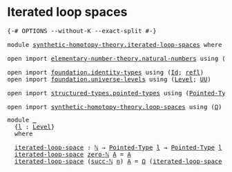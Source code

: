 # Iterated loop spaces

<pre class="Agda"><a id="33" class="Symbol">{-#</a> <a id="37" class="Keyword">OPTIONS</a> <a id="45" class="Pragma">--without-K</a> <a id="57" class="Pragma">--exact-split</a> <a id="71" class="Symbol">#-}</a>

<a id="76" class="Keyword">module</a> <a id="83" href="synthetic-homotopy-theory.iterated-loop-spaces.html" class="Module">synthetic-homotopy-theory.iterated-loop-spaces</a> <a id="130" class="Keyword">where</a>

<a id="137" class="Keyword">open</a> <a id="142" class="Keyword">import</a> <a id="149" href="elementary-number-theory.natural-numbers.html" class="Module">elementary-number-theory.natural-numbers</a> <a id="190" class="Keyword">using</a> <a id="196" class="Symbol">(</a><a id="197" href="elementary-number-theory.natural-numbers.html#1548" class="Datatype">ℕ</a><a id="198" class="Symbol">;</a> <a id="200" href="elementary-number-theory.natural-numbers.html#1569" class="InductiveConstructor">zero-ℕ</a><a id="206" class="Symbol">;</a> <a id="208" href="elementary-number-theory.natural-numbers.html#1582" class="InductiveConstructor">succ-ℕ</a><a id="214" class="Symbol">)</a>

<a id="217" class="Keyword">open</a> <a id="222" class="Keyword">import</a> <a id="229" href="foundation.identity-types.html" class="Module">foundation.identity-types</a> <a id="255" class="Keyword">using</a> <a id="261" class="Symbol">(</a><a id="262" href="foundation-core.identity-types.html#1767" class="Datatype">Id</a><a id="264" class="Symbol">;</a> <a id="266" href="foundation-core.identity-types.html#1820" class="InductiveConstructor">refl</a><a id="270" class="Symbol">)</a>
<a id="272" class="Keyword">open</a> <a id="277" class="Keyword">import</a> <a id="284" href="foundation.universe-levels.html" class="Module">foundation.universe-levels</a> <a id="311" class="Keyword">using</a> <a id="317" class="Symbol">(</a><a id="318" href="Agda.Primitive.html#597" class="Postulate">Level</a><a id="323" class="Symbol">;</a> <a id="325" href="foundation-core.universe-levels.html#235" class="Primitive">UU</a><a id="327" class="Symbol">)</a>

<a id="330" class="Keyword">open</a> <a id="335" class="Keyword">import</a> <a id="342" href="structured-types.pointed-types.html" class="Module">structured-types.pointed-types</a> <a id="373" class="Keyword">using</a> <a id="379" class="Symbol">(</a><a id="380" href="structured-types.pointed-types.html#383" class="Function">Pointed-Type</a><a id="392" class="Symbol">)</a>

<a id="395" class="Keyword">open</a> <a id="400" class="Keyword">import</a> <a id="407" href="synthetic-homotopy-theory.loop-spaces.html" class="Module">synthetic-homotopy-theory.loop-spaces</a> <a id="445" class="Keyword">using</a> <a id="451" class="Symbol">(</a><a id="452" href="synthetic-homotopy-theory.loop-spaces.html#1221" class="Function">Ω</a><a id="453" class="Symbol">)</a>
</pre>
<pre class="Agda"><a id="468" class="Keyword">module</a> <a id="475" href="synthetic-homotopy-theory.iterated-loop-spaces.html#475" class="Module">_</a>
  <a id="479" class="Symbol">{</a><a id="480" href="synthetic-homotopy-theory.iterated-loop-spaces.html#480" class="Bound">l</a> <a id="482" class="Symbol">:</a> <a id="484" href="Agda.Primitive.html#597" class="Postulate">Level</a><a id="489" class="Symbol">}</a>
  <a id="493" class="Keyword">where</a>

  <a id="502" href="synthetic-homotopy-theory.iterated-loop-spaces.html#502" class="Function">iterated-loop-space</a> <a id="522" class="Symbol">:</a> <a id="524" href="elementary-number-theory.natural-numbers.html#1548" class="Datatype">ℕ</a> <a id="526" class="Symbol">→</a> <a id="528" href="structured-types.pointed-types.html#383" class="Function">Pointed-Type</a> <a id="541" href="synthetic-homotopy-theory.iterated-loop-spaces.html#480" class="Bound">l</a> <a id="543" class="Symbol">→</a> <a id="545" href="structured-types.pointed-types.html#383" class="Function">Pointed-Type</a> <a id="558" href="synthetic-homotopy-theory.iterated-loop-spaces.html#480" class="Bound">l</a>
  <a id="562" href="synthetic-homotopy-theory.iterated-loop-spaces.html#502" class="Function">iterated-loop-space</a> <a id="582" href="elementary-number-theory.natural-numbers.html#1569" class="InductiveConstructor">zero-ℕ</a> <a id="589" href="synthetic-homotopy-theory.iterated-loop-spaces.html#589" class="Bound">A</a> <a id="591" class="Symbol">=</a> <a id="593" href="synthetic-homotopy-theory.iterated-loop-spaces.html#589" class="Bound">A</a>
  <a id="597" href="synthetic-homotopy-theory.iterated-loop-spaces.html#502" class="Function">iterated-loop-space</a> <a id="617" class="Symbol">(</a><a id="618" href="elementary-number-theory.natural-numbers.html#1582" class="InductiveConstructor">succ-ℕ</a> <a id="625" href="synthetic-homotopy-theory.iterated-loop-spaces.html#625" class="Bound">n</a><a id="626" class="Symbol">)</a> <a id="628" href="synthetic-homotopy-theory.iterated-loop-spaces.html#628" class="Bound">A</a> <a id="630" class="Symbol">=</a> <a id="632" href="synthetic-homotopy-theory.loop-spaces.html#1221" class="Function">Ω</a> <a id="634" class="Symbol">(</a><a id="635" href="synthetic-homotopy-theory.iterated-loop-spaces.html#502" class="Function">iterated-loop-space</a> <a id="655" href="synthetic-homotopy-theory.iterated-loop-spaces.html#625" class="Bound">n</a> <a id="657" href="synthetic-homotopy-theory.iterated-loop-spaces.html#628" class="Bound">A</a><a id="658" class="Symbol">)</a>
</pre>